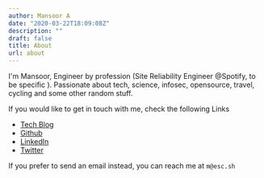 ```yaml
---
author: Mansoor A
date: "2020-03-22T18:09:08Z"
description: ""
draft: false
title: About
url: about
---
```



I'm Mansoor, Engineer by profession (Site Reliability Engineer @Spotify, to be specific ). Passionate about tech, science, infosec, opensource, travel, cycling and some other random stuff.

If you would like to get in touch with me, check the following Links

* [Tech Blog](https://esc.sh/blog)
* [Github](https://github.com/mansoormajeed)
* [LinkedIn](https://www.linkedin.com/in/mansoormajeed/)
* [Twitter](https://twitter.com/esc_sh)

If you prefer to send an email instead, you can reach me at `m@esc.sh`

<script type="text/javascript" src="https://cdnjs.buymeacoffee.com/1.0.0/button.prod.min.js" data-name="bmc-button" data-slug="esc.sh" data-color="#FFDD00" data-emoji=""  data-font="Cookie" data-text="Buy me a coffee" data-outline-color="#000000" data-font-color="#000000" data-coffee-color="#ffffff" ></script>